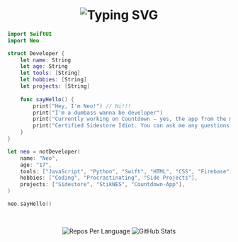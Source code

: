 <h1 align="center">
  <img src="https://readme-typing-svg.demolab.com?font=Fira+Code&weight=500&size=30&duration=3000&pause=200&color=3968F7&center=true&width=435&lines=Hey%2C+I'm+Neo" alt="Typing SVG" />
</h1>



```swift
import SwiftUI
import Neo

struct Developer {
    let name: String
    let age: String
    let tools: [String]
    let hobbies: [String]
    let projects: [String]
    
    func sayHello() {
        print("Hey, I'm Neo!") // Hi!!!
        print("I'm a dumbass wanna be developer") 
        print("Currently working on Countdown — yes, the app from the movies!")
        print("Certified Sidestore Idiot. You can ask me any questions!")
    }
}

let neo = notDeveloper(
    name: "Neo",
    age: "17",
    tools: ["JavaScript", "Python", "Swift", "HTML", "CSS", "Firebase", "Git", "Linux"],
    hobbies: ["Coding", "Procrastinating", "Side Projects"],
    projects: ["Sidestore", "StikNES", "Countdown-App"],
)

neo.sayHello()
```


</p>

</br>


<p align="center">
  <img src="http://github-profile-summary-cards.vercel.app/api/cards/repos-per-language?username=neoarz&theme=github_dark&cache=reset" alt="Repos Per Language"  />
  <img src="http://github-profile-summary-cards.vercel.app/api/cards/stats?username=neoarz&theme=github_dark&cache=reset" alt="GitHub Stats"  />
</p>

